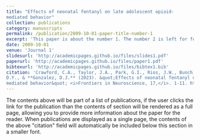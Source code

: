```yaml
---
title: "Effects of neonatal fentanyl on late adolescent opioid-
mediated behavior"
collection: publications
category: manuscripts
permalink: /publication/2009-10-01-paper-title-number-1
excerpt: 'This paper is about the number 1. The number 2 is left for future work.'
date: 2009-10-01
venue: 'Journal 1'
slidesurl: 'http://academicpages.github.io/files/slides1.pdf'
paperurl: 'http://academicpages.github.io/files/paper1.pdf'
bibtexurl: 'http://academicpages.github.io/files/bibtex1.bib'
citation: 'Crawford, C.A., Taylor, J.A., Park, G.I., Rios, J.W., Bunch, J., Greenwood, C.J., Lopez Sanchez,
D.Y., & **Gonzalez, D.J.** (2023). &quot;Effects of neonatal fentanyl on late adolescent opioid-
mediated behavior&quot; <i>Frontiers in Neuroscience, 17,</i>. 1-11. https://doi.org/10.3389/fnins.2023.1094241'
---
```

The contents above will be part of a list of publications, if the user clicks the link for the publication than the contents of section will be rendered as a full page, allowing you to provide more information about the paper for the reader. When publications are displayed as a single page, the contents of the above "citation" field will automatically be included below this section in a smaller font.
